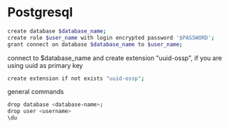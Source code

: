 # Postgresql 
```bash
create database $database_name;
create role $user_name with login encrypted password '$PASSWORD';
grant connect on database $database_name to $user_name;
```
connect to $database_name and create extension "uuid-ossp", if you are using uuid as primary key
```bash
create extension if not exists "uuid-ossp";
```

general commands
```bash
drop database <database-name>;
drop user <username>
\du
```